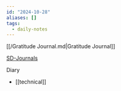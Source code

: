 ```yaml
---
id: "2024-10-28"
aliases: []
tags:
  - daily-notes
---
```


[[/Gratitude Journal.md|Gratitude Journal]]

[SD-Journals](SD-Journals)

Diary

- [[technical]]
